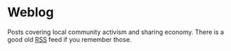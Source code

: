 Weblog
======

Posts covering local community activism and sharing economy.   There is a good
old [RSS](/feed) feed if you remember those.

